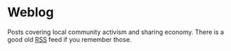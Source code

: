 Weblog
======

Posts covering local community activism and sharing economy.   There is a good
old [RSS](/feed) feed if you remember those.

